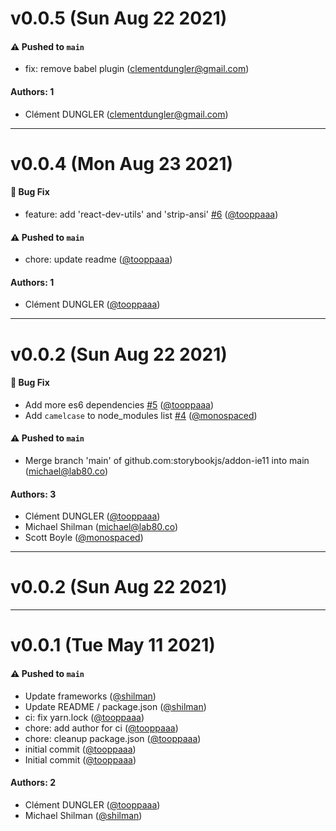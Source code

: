 # v0.0.5 (Sun Aug 22 2021)

#### ⚠️ Pushed to `main`

- fix: remove babel plugin (clementdungler@gmail.com)

#### Authors: 1

- Clément DUNGLER (clementdungler@gmail.com)

---

# v0.0.4 (Mon Aug 23 2021)

#### 🐛 Bug Fix

- feature: add 'react-dev-utils' and 'strip-ansi' [#6](https://github.com/storybookjs/addon-ie11/pull/6) ([@tooppaaa](https://github.com/tooppaaa))

#### ⚠️ Pushed to `main`

- chore: update readme ([@tooppaaa](https://github.com/tooppaaa))

#### Authors: 1

- Clément DUNGLER ([@tooppaaa](https://github.com/tooppaaa))

---

# v0.0.2 (Sun Aug 22 2021)

#### 🐛 Bug Fix

- Add more es6 dependencies [#5](https://github.com/storybookjs/addon-ie11/pull/5) ([@tooppaaa](https://github.com/tooppaaa))
- Add `camelcase` to node_modules list [#4](https://github.com/storybookjs/addon-ie11/pull/4) ([@monospaced](https://github.com/monospaced))

#### ⚠️ Pushed to `main`

- Merge branch 'main' of github.com:storybookjs/addon-ie11 into main (michael@lab80.co)

#### Authors: 3

- Clément DUNGLER ([@tooppaaa](https://github.com/tooppaaa))
- Michael Shilman (michael@lab80.co)
- Scott Boyle ([@monospaced](https://github.com/monospaced))

---

# v0.0.2 (Sun Aug 22 2021)



---

# v0.0.1 (Tue May 11 2021)

#### ⚠️ Pushed to `main`

- Update frameworks ([@shilman](https://github.com/shilman))
- Update README / package.json ([@shilman](https://github.com/shilman))
- ci: fix yarn.lock ([@tooppaaa](https://github.com/tooppaaa))
- chore: add author for ci ([@tooppaaa](https://github.com/tooppaaa))
- chore: cleanup package.json ([@tooppaaa](https://github.com/tooppaaa))
- initial commit ([@tooppaaa](https://github.com/tooppaaa))
- Initial commit ([@tooppaaa](https://github.com/tooppaaa))

#### Authors: 2

- Clément DUNGLER ([@tooppaaa](https://github.com/tooppaaa))
- Michael Shilman ([@shilman](https://github.com/shilman))
